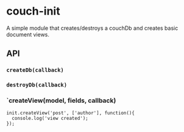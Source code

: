 # couch-init

A simple module that creates/destroys a couchDb and creates basic document views.

## API

### `createDb(callback)`

### `destroyDb(callback)`

### `createView(model, fields, callback)

```
init.createView('post', ['author'], function(){
  console.log('view created');
});
```

## 

